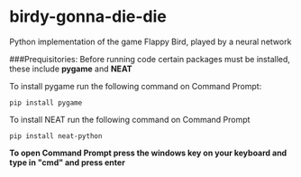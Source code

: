 # birdy-gonna-die-die
Python implementation of the game Flappy Bird, played by a neural network

###Prequisitories:
Before running code certain packages must be installed, these include **pygame** and **NEAT**

To install pygame run the following command on Command Prompt:

    pip install pygame

To install NEAT run the following command on Command Prompt

    pip install neat-python

**To open Command Prompt press the windows key on your keyboard and type in "cmd" and press enter**